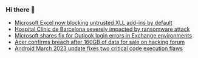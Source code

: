 ### Hi there 👋

<!--START_SECTION:feed-->
* [Microsoft Excel now blocking untrusted XLL add-ins by default](https://www.bleepingcomputer.com/news/microsoft/microsoft-excel-now-blocking-untrusted-xll-add-ins-by-default/)
* [Hospital Clínic de Barcelona severely impacted by ransomware attack](https://www.bleepingcomputer.com/news/security/hospital-cl-nic-de-barcelona-severely-impacted-by-ransomware-attack/)
* [Microsoft shares fix for Outlook login errors in Exchange environments](https://www.bleepingcomputer.com/news/microsoft/microsoft-shares-fix-for-outlook-login-errors-in-exchange-environments/)
* [Acer confirms breach after 160GB of data for sale on hacking forum](https://www.bleepingcomputer.com/news/security/acer-confirms-breach-after-160gb-of-data-for-sale-on-hacking-forum/)
* [Android March 2023 update fixes two critical code execution flaws](https://www.bleepingcomputer.com/news/security/android-march-2023-update-fixes-two-critical-code-execution-flaws/)
<!--END_SECTION:feed-->

<!--
**frankenk/frankenk** is a ✨ _special_ ✨ repository because its `README.md` (this file) appears on your GitHub profile.

Here are some ideas to get you started:

- 🔭 I’m currently working on ...
- 🌱 I’m currently learning ...
- 👯 I’m looking to collaborate on ...
- 🤔 I’m looking for help with ...
- 💬 Ask me about ...
- 📫 How to reach me: ...
- 😄 Pronouns: ...
- ⚡ Fun fact: ...
-->



